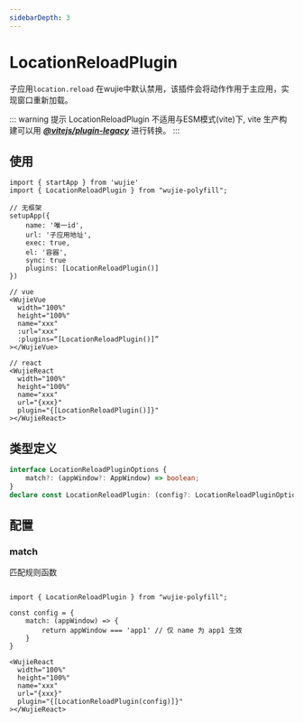 ```yaml
---
sidebarDepth: 3
---
```


# LocationReloadPlugin
子应用`location.reload` 在wujie中默认禁用，该插件会将动作作用于主应用，实现窗口重新加载。

::: warning 提示
LocationReloadPlugin 不适用与ESM模式(vite)下, vite 生产构建可以用 ***[@vitejs/plugin-legacy](https://www.npmjs.com/package/@vitejs/plugin-legacy)*** 进行转换。
::: 

## 使用

```tsx
import { startApp } from 'wujie'
import { LocationReloadPlugin } from "wujie-polyfill";

// 无框架
setupApp({
    name: '唯一id',
    url: '子应用地址',
    exec: true,
    el: '容器',
    sync: true
    plugins: [LocationReloadPlugin()]
})

// vue
<WujieVue
  width="100%"
  height="100%"
  name="xxx"
  :url="xxx"
  :plugins=“[LocationReloadPlugin()]”
></WujieVue>

// react
<WujieReact
  width="100%"
  height="100%"
  name="xxx"
  url="{xxx}"
  plugin="{[LocationReloadPlugin()]}"
></WujieReact>

```



## 类型定义

```ts
interface LocationReloadPluginOptions {
    match?: (appWindow?: AppWindow) => boolean;
}
declare const LocationReloadPlugin: (config?: LocationReloadPluginOptions) => wujie.plugin;

```

## 配置

### match
匹配规则函数

```tsx

import { LocationReloadPlugin } from "wujie-polyfill";

const config = {
    match: (appWindow) => {
        return appWindow === 'app1' // 仅 name 为 app1 生效
    }
}

<WujieReact
  width="100%"
  height="100%"
  name="xxx"
  url="{xxx}"
  plugin="{[LocationReloadPlugin(config)]}"
></WujieReact>
```